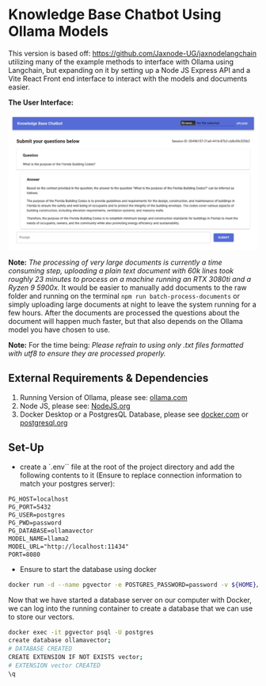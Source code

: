 # Knowledge Base Chatbot Using Ollama Models

This version is based off: https://github.com/Jaxnode-UG/jaxnodelangchain utilizing many of the example methods to interface with Ollama using Langchain, but expanding on it by setting up a Node JS Express API and a Vite React Front end interface to interact with the models and documents easier.

**The User Interface:**

![knowledge-base-bot user interface](./readme/knowledge-base-bot_in-action.png)

**Note:** _The processing of very large documents is currently a time consuming step, uploading a plain text document with 60k lines took roughly 23 minutes to process on a machine running an RTX 3080ti and a Ryzen 9 5900x._ It would be easier to manually add documents to the raw folder and running on the terminal `npm run batch-process-documents` or simply uploading large documents at night to leave the system running for a few hours. After the documents are processed the questions about the document will happen much faster, but that also depends on the Ollama model you have chosen to use.

**Note:** For the time being: _Please refrain to using only .txt files formatted with utf8 to ensure they are processed properly._

## External Requirements & Dependencies

1. Running Version of Ollama, please see: [ollama.com](https://ollama.com/)
2. Node JS, please see: [NodeJS.org](https://nodejs.org)
3. Docker Desktop or a PostgresQL Database, please see [docker.com](https://www.docker.com/) or [postgresql.org](https://postgresql.org)

## Set-Up

- create a `.env`` file at the root of the project directory and add the following contents to it (Ensure to replace connection information to match your postgres server):

```env
PG_HOST=localhost
PG_PORT=5432
PG_USER=postgres
PG_PWD=password
PG_DATABASE=ollamavector
MODEL_NAME=llama2
MODEL_URL="http://localhost:11434"
PORT=8080
```

- Ensure to start the database using docker

```bash
docker run -d --name pgvector -e POSTGRES_PASSWORD=password -v ${HOME}/pgvector/:/var/lib/postgresql/data -p 5432:5432 pgvector/pgvector:pg16
```

Now that we have started a database server on our computer with Docker, we can log into the running container to create a database that we can use to store our vectors.

```bash
docker exec -it pgvector psql -U postgres
create database ollamavector;
# DATABASE CREATED
CREATE EXTENSION IF NOT EXISTS vector;
# EXTENSION vector CREATED
\q
```
